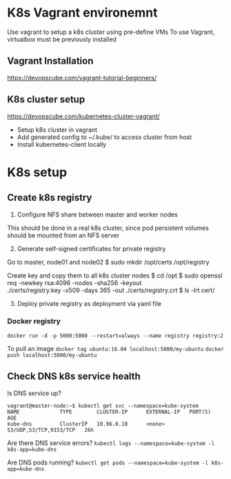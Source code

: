 # K8s Vagrant environemnt

Use vagrant to setup a k8s cluster using pre-define VMs
To use Vagrant, virtualbox must be previously installed

## Vagrant Installation

https://devopscube.com/vagrant-tutorial-beginners/

## K8s cluster setup

https://devopscube.com/kubernetes-cluster-vagrant/
* Setup k8s cluster in vagrant
* Add generated config to ~/.kube/ to access cluster from host
* Install kubernetes-client locally


# K8s setup

## Create k8s registry

1. Configure NFS share between master and worker nodes

This should be done in a real k8s cluster, since pod persistent volumes should be mounted from an NFS server

2. Generate self-signed certificates for private registry

Go to master, node01 and node02
$ sudo mkdir /opt/certs /opt/registry

Create key and copy them to all k8s cluster nodes
$ cd /opt 
$ sudo openssl req -newkey rsa:4096 -nodes -sha256 -keyout \
 ./certs/registry.key -x509 -days 365 -out ./certs/registry.crt
$ ls -lrt cert/

3. Deploy private registry as deployment via yaml file



### Docker registry

`docker run -d -p 5000:5000 --restart=always --name registry registry:2`

To pull an image
`docker tag ubuntu:16.04 localhost:5000/my-ubuntu`
`docker push localhost:5000/my-ubuntu`



## Check DNS k8s service health
Is DNS service up?
```
vagrant@master-node:~$ kubectl get svc --namespace=kube-system
NAME             TYPE        CLUSTER-IP      EXTERNAL-IP   PORT(S)                  AGE
kube-dns         ClusterIP   10.96.0.10      <none>        53/UDP,53/TCP,9153/TCP   26h
```

Are there DNS service errors? 
`kubectl logs --namespace=kube-system -l k8s-app=kube-dns`

Are DNS pods running?
`kubectl get pods --namespace=kube-system -l k8s-app=kube-dns`


